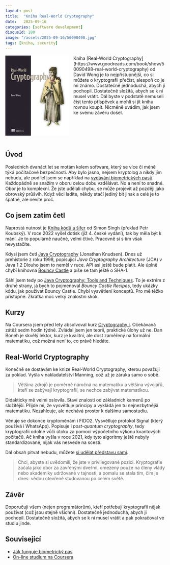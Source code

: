 ```yaml
---
layout: post
title:  "Kniha Real-World Cryptography"
date:   2025-09-16
categories: [software development]
disqusId: 280
image: "/assets/2025-09-16/50090498.jpg"
tags: [kniha, security]
---
```


<div style="float: left; margin: 0 1em 1em 0; text-align: center;"><img src="/assets/2025-09-16/50090498.jpg" /></div>
Kniha [Real-World Cryptography](https://www.goodreads.com/book/show/50090498-real-world-cryptography) od David Wong je to nejpřístupnější, co si můžete o kryptografii přečíst, alespoň co je mi známo.
Dostatečně jednoduchá, abych ji pochopil.
Dostatečně složitá, abych se k ní musel vrátit.
Dál byste v podstatě nemuseli číst tento příspěvek a mohli si jít knihu rovnou koupit.
Nicméně uvádím, jak jsem ke svému závěru došel.

<!--more-->
<div style="clear: both"></div>


## Úvod

Posledních dvanáct let se motám kolem software, který se více či méně týká počítačové bezpečnosti.
Aby bylo jasno, nejsem kryptolog a nikdy jím nebudu, ale podílel jsem se například na [vydávání biometrických pasů](/software%20development/2015/12/15/jak-funguje-biometricky-pas.html).
Každopádně se snažím v oboru celou dobu vzdělávat.
No a není to snadné.
Obor je to komplexní.
Že jste udělali chybu, se může projevit až později jako obrovský průšvih.
Když věci ladíte, někdy stačí jediný bit jinak a celé je to špatně, ale nevíte proč.


## Co jsem zatím četl

Naprostá nutnost je [Kniha kódů a šifer](https://www.goodreads.com/review/show/712097358) od Simon Singh (překlad Petr Koubský).
V roce 2022 vyšel dotisk (již 4. české vydání), tak by měla být k mání.
Je to populárně naučné, velmi čtivé.
Pracovně si s tím však nevystačíte.

Kdysi jsem četl [Java Cryptography](https://goodreads.com/book/show/634845.Java_Cryptography__Java_Series_) (Jonathan Knudsen).
Dnes už prehistorie z roku 1998, popisující _Java Cryptography Architecture_ (JCA) v Java 1.2
Dlouho jsem to neměl v ruce.
API asi ještě bude platit.
Ale úplně chybí knihovna [Bouncy Castle](https://www.bouncycastle.org/) a píše se tam ještě o SHA-1.

Sáhl jsem tedy po [Java Cryptography: Tools and Techniques](https://goodreads.com/book/show/42372440.Java_Cryptography_Tools_and_Techniques).
To je extrém z druhé strany, já bych to pojmenoval _Bouncy Castle Recipes_, tedy ukázky kódu, jak používat Bouncy Castle.
Chybí vysvětlení konceptů.
Pro mě těžko přístupné.
Zkrátka moc velký znalostní skok.


## Kurzy

Na Coursera jsem před lety absolvoval kurz [Cryptography I](https://www.coursera.org/course/crypto).
Očekávaná zátěž sedm hodin týdně.
Zvládal jsem jen teorii, praktické úlohy už ne.
Dan Boneh je skvělý lektor, kurz je kvalitní, ale dost zaměřený na formální matematiku, což možná není to, co právě hledáte.


## Real-World Cryptography

Konečně se dostávám ke knize Real-World Cryptography, kterou považuji za poklad.
Vyšla v nakladatelství Manning, což už je záruka samo o sobě.

> Většina zdrojů je poměrně náročná na matematiku a většina vývojářů, kteří se zabývají kryptografií, se nechce zabývat matematikou.

Didakticky mě velmi oslovila.
Staví znalosti od základních kamenů po složitější.
Přijde mi, že vysvětluje principy a vykládá jen tu nejnezbytnější matematiku.
Nezahlcuje, ale nechává prostor k dalšímu samostudiu.

Věnuje se dokonce kryptoměnám i FIDO2.
Vysvětluje protokol Signal (který používá i WhatsApp).
Popisuje i _post-quantum cryptography_, tedy kryptografii odolné vůči útoku za pomoci výpočetního výkonu kvantových počítačů.
Ač kniha vyšla v roce 2021, kdy tyto algoritmy ještě nebyly standardizované, nijak vás nesvede na scestí.

Dál obsah pitvat nebudu, můžete [si udělat představu sami](https://www.manning.com/books/real-world-cryptography).

> Chci, abyste si uvědomili, že jste v privilegované pozici.
> Kryptografie začala jako obor za zavřenými dveřmi, omezený pouze na členy vlády nebo akademiky udržované v tajnosti, a pomalu se stala tím, čím je dnes: vědou otevřeně studovanou po celém světě.


## Závěr

Doporučuji všem (nejen programátorům), kteří potřebují kryptografii nějak používat (což jsou stejně všichni).
Dostatečně jednoduchá, abych ji pochopil.
Dostatečně složitá, abych se k ní musel vrátit a pak pokračoval ve studiu jinde.


## Související

- [Jak funguje biometrický pas](/software%20development/2015/12/15/jak-funguje-biometricky-pas.html)
- [On-line studium na Coursera](/software%20development/2014/11/02/on-line-studium-na-coursera.html)
